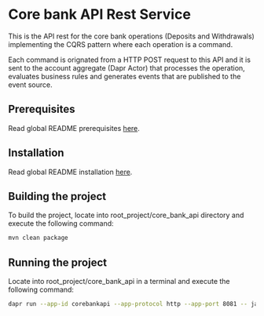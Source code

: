 # Core bank API Rest Service #

This is the API rest for the core bank operations (Deposits and Withdrawals) implementing the CQRS pattern where each operation is a command.

Each command is orignated from a HTTP POST request to this API and it is sent to the account aggregate (Dapr Actor) that processes the operation, evaluates business rules and generates events that are published to the event source.

## Prerequisites ##

Read global README prerequisites [here](../README.md#prerequisites).

## Installation ##

Read global README installation [here](../README.md#installation).

## Building the project ##

To build the project, locate into root_project/core_bank_api directory and execute the following command:

```bash
mvn clean package
```

## Running the project ##

Locate into root_project/core_bank_api in a terminal and execute the following command:

```bash
dapr run --app-id corebankapi --app-protocol http --app-port 8081 -- java -jar target/api-0.0.1-SNAPSHOT.jar
```